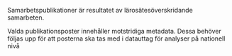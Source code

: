 Samarbetspublikationer är resultatet av lärosätesöverskridande samarbeten.

Valda publikationsposter innehåller motstridiga metadata. Dessa behöver följas upp för att posterna ska tas med i datauttag för analyser på nationell nivå
